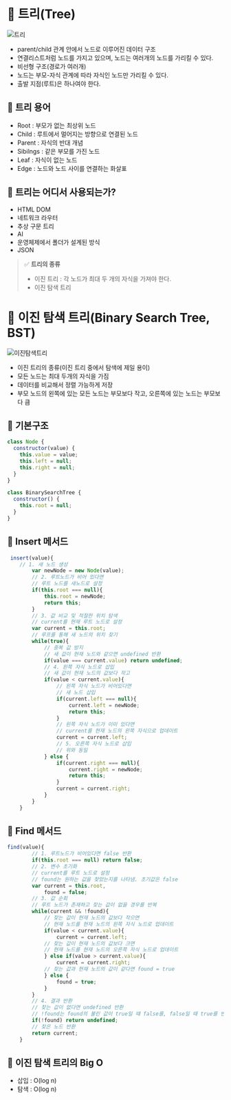 # 🌳 트리(Tree)

![트리](https://blog.kakaocdn.net/dn/eeoNuG/btq1Eo7t7Xk/0bPk7BzhiruKSsgtiubvK0/img.png)

- parent/child 관계 안에서 노드로 이루어진 데이터 구조
- 연결리스트처럼 노드를 가지고 있으며, 노드는 여러개의 노드를 가리킬 수 있다.
- 비선형 구조(경로가 여러개)
- 노드는 부모-자식 관계에 따라 자식인 노드만 가리킬 수 있다.
- 출발 지점(루트)은 하나여야 한다.

## 🌱 트리 용어

- Root : 부모가 없는 최상위 노드
- Child : 루트에서 멀어지는 방향으로 연결된 노드
- Parent : 자식의 반대 개념
- Sibilngs : 같은 부모를 가진 노드
- Leaf : 자식이 없는 노드
- Edge : 노드와 노드 사이를 연결하는 화살표

## 🌱 트리는 어디서 사용되는가?

- HTML DOM
- 네트워크 라우터
- 추상 구문 트리
- AI
- 운영체제에서 폴더가 설계된 방식
- JSON

> ✅ **트리의 종류**
>
> - 이진 트리 : 각 노드가 최대 두 개의 자식을 가져야 한다.
> - 이진 탐색 트리

# 🌳 이진 탐색 트리(Binary Search Tree, BST)

![이진탐색트리](https://blog.kakaocdn.net/dn/b50CLv/btrfWceBceL/lLCTey5Fyvc5X92i5MaLk1/img.png)

- 이진 트리의 종류(이진 트리 중에서 탐색에 제일 용이)
- 모든 노드는 최대 두개의 자식을 가짐
- 데이터를 비교해서 정렬 가능하게 저장
- 부모 노드의 왼쪽에 있는 모든 노드는 부모보다 작고, 오른쪽에 있는 노드는 부모보다 큼

## 🌱 기본구조

```javascript
class Node {
  constructor(value) {
    this.value = value;
    this.left = null;
    this.right = null;
  }
}

class BinarySearchTree {
  constructor() {
    this.root = null;
  }
}
```

## 🌱 Insert 메서드

```javascript
 insert(value){
    // 1. 새 노드 생성
        var newNode = new Node(value);
        // 2. 루트노드가 비어 있다면
        // 루트 노드를 새노드로 설정
        if(this.root === null){
            this.root = newNode;
            return this;
        }
        // 3. 값 비교 및 적절한 위치 탐색
        // current를 현재 루트 노드로 설정
        var current = this.root;
        // 루프를 통해 새 노드의 위치 찾기
        while(true){
            // 중복 값 방지
            // 새 값이 현재 노드와 같으면 undefined 반환
            if(value === current.value) return undefined;
            // 4. 왼쪽 자식 노드로 삽입
            // 새 값이 현재 노드의 값보다 작고
            if(value < current.value){
                // 왼쪽 자식 노드가 비어있다면
                // 새 노드 삽입
                if(current.left === null){
                    current.left = newNode;
                    return this;
                }
                // 왼쪽 자식 노드가 이미 있다면
                // current를 현재 노드의 왼쪽 자식으로 업데이트
                current = current.left;
                // 5. 오른쪽 자식 노드로 삽입
                // 위와 동일
            } else {
                if(current.right === null){
                    current.right = newNode;
                    return this;
                }
                current = current.right;
            }
        }
    }
```

## 🌱 Find 메서드

```javascript
find(value){
        // 1. 루트노드가 비어있다면 false 반환
        if(this.root === null) return false;
        // 2. 변수 초기화
        // current를 루트 노드로 설정
        // found는 원하는 값을 찾았는지를 나타냄. 초기값은 false
        var current = this.root,
            found = false;
        // 3. 값 순회
        // 루트 노드가 존재하고 찾는 값이 없을 경우를 반복
        while(current && !found){
            // 찾는 값이 현재 노드의 값보다 작으면
            // 현재 노드를 현재 노드의 왼쪽 자식 노드로 업데이트
            if(value < current.value){
                current = current.left;
            // 찾는 값이 현재 노드의 값보다 크면
            // 현재 노드를 현재 노드의 오른쪽 자식 노드로 업데이트
            } else if(value > current.value){
                current = current.right;
            // 찾는 값과 현재 노드의 값이 같다면 found = true
            } else {
                found = true;
            }
        }
        // 4. 결과 반환
        // 찾는 값이 없다면 undefined 반환
        // !found는 found의 불린 값이 true일 때 false를, false일 때 true를 반환. 즉 false인게 맞다면! 반환
        if(!found) return undefined;
        // 찾은 노드 반환
        return current;
    }
```

## 🌱 이진 탐색 트리의 Big O

- 삽입 : O(log n)
- 탐색 : O(log n)
